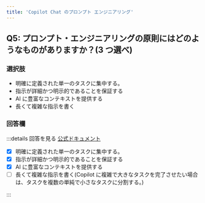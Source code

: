 ```yaml
---
title: 'Copilot Chat のプロンプト エンジニアリング'
---
```


## Q5: プロンプト・エンジニアリングの原則にはどのようなものがありますか？(3 つ選べ)

### 選択肢

- 明確に定義された単一のタスクに集中する。
- 指示が詳細かつ明示的であることを保証する
- AI に豊富なコンテキストを提供する
- 長くて複雑な指示を書く

### 回答欄

:::details 回答を見る
[公式ドキュメント](https://docs.github.com/ja/copilot/using-github-copilot/prompt-engineering-for-github-copilot)

- [x] 明確に定義された単一のタスクに集中する。
- [x] 指示が詳細かつ明示的であることを保証する
- [x] AI に豊富なコンテキストを提供する
- [ ] 長くて複雑な指示を書く(Copilot に複雑で大きなタスクを完了させたい場合は、タスクを複数の単純で小さなタスクに分割する。)

:::
